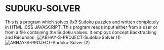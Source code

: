 # SUDUKU-SOLVER

This is a program which solves 9x9 Sudoku puzzles and written completely in HTML ,CSS JAVASCRIPT. This program reads input either from a user or from a file containing the Sudoku values. It employs concept Backtracking and Recursion.
![ABHAY-S-PROJECT-Sudoku-Solver (1)](https://user-images.githubusercontent.com/114177058/193566917-63c3ed90-be24-4167-9338-d61b738b7db0.png)
![ABHAY-S-PROJECT-Sudoku-Solver (2)](https://user-images.githubusercontent.com/114177058/193566925-7cd222fe-00f9-417e-88e3-1d199369bebc.png)
